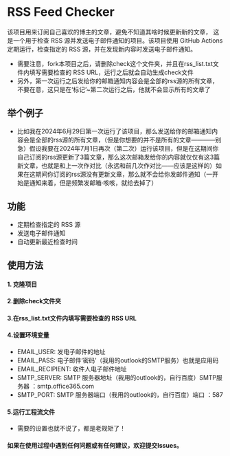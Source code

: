 # RSS Feed Checker

该项目用来订阅自己喜欢的博主的文章，避免不知道其啥时候更新新的文章，
这是一个用于检查 RSS 源并发送电子邮件通知的项目。该项目使用 GitHub Actions 定期运行，检查指定的 RSS 源，并在发现新内容时发送电子邮件通知。
- 需要注意，fork本项目之后，请删除check这个文件夹，并且在rss_list.txt文件内填写需要检查的 RSS URL，运行之后就会自动生成check文件
- 另外，第一次运行之后发给你的邮箱通知内容会是全部的rss源的所有文章，不要在意，这只是在‘标记’~第二次运行之后，他就不会显示所有的文章了
## 举个例子
- 比如我在2024年6月29日第一次运行了该项目，那么发送给你的邮箱通知内容会是全部的rss源的所有文章，（但是你想要的并不是所有的文章————别急）假设我要在2024年7月1日再次（第二次）运行该项目，但是在这期间你自己订阅的rss源更新了3篇文章，那么这次邮箱发给你的内容就仅仅有这3篇新文章，也就是和上一次作对比（永远和前几次作对比——应该是这样的）如果在这期间你订阅的rss源没有更新文章，那么就不会给你发邮件通知（一开始是通知来着，但是频繁发邮箱·咳咳，就给去掉了）

## 功能
- 定期检查指定的 RSS 源
- 发送电子邮件通知
- 自动更新最近检查时间

## 使用方法
#### 1. 克隆项目 
#### 2.删除check文件夹
#### 3.在rss_list.txt文件内填写需要检查的 RSS URL
#### 4.设置环境变量
- EMAIL_USER: 发电子邮件的地址
- EMAIL_PASS: 电子邮件‘密码’（我用的outlook的SMTP服务）也就是应用码
- EMAIL_RECIPIENT: 收件人电子邮件地址
- SMTP_SERVER: SMTP 服务器地址（我用的outlook的，自行百度）SMTP服务器 ：smtp.office365.com
- SMTP_PORT: SMTP 服务器端口（我用的outlook的，自行百度）端口 ：587
#### 5.运行工程流文件
- 需要的设置也就不说了，都是老规矩了！
#### 如果在使用过程中遇到任何问题或有任何建议，欢迎提交Issues。
